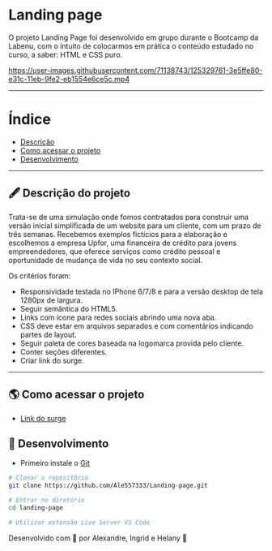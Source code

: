 
# Landing page

O projeto Landing Page foi desenvolvido em grupo durante o Bootcamp da Labenu, com o intuito de colocarmos em prática o conteúdo estudado no curso, a saber: HTML e CSS puro.

https://user-images.githubusercontent.com/71138743/125329761-3e5ffe80-e31c-11eb-9fe2-eb1554e6ce5c.mp4

---

# Índice

- [Descrição](#-descrição-do-projeto)
- [Como acessar o projeto](#-como-acessar-o-projeto)
- [Desenvolvimento](#-desenvolvimento)

---

## 🖋 Descrição do projeto

Trata-se de uma simulação onde fomos contratados para construir uma versão inicial simplificada de um website para um cliente, com um prazo de três semanas. Recebemos exemplos fictícios para a elaboração e escolhemos a empresa Upfor, uma financeira de crédito para jovens empreendedores, que oferece serviços como crédito pessoal e oportunidade de mudança de vida no seu contexto social. 

Os critérios foram: 
- Responsividade testada no IPhone 6/7/8 e para a versão desktop de tela 1280px de largura.
- Seguir semântica do HTML5.
- Links com ícone para redes sociais abrindo uma nova aba.
- CSS deve estar em arquivos separados e com comentários indicando partes de layout.
- Seguir paleta de cores baseada na logomarca provida pelo cliente.
- Conter seções diferentes.
- Criar link do surge.


---

## 🌎 Como acessar o projeto

- [Link do surge](https://projeto-upfour-labenu-johnson.surge.sh)

## 🚀 Desenvolvimento

- Primeiro instale o [Git](https://git-scm.com/)
```bash
# Clonar o repositório
git clone https://github.com/Ale557333/Landing-page.git

# Entrar no diretório
cd landing-page

# Utilizar extensão Live Server VS Code

```

Desenvolvido com 🧡 por Alexandre, Ingrid e Helany 🤝
